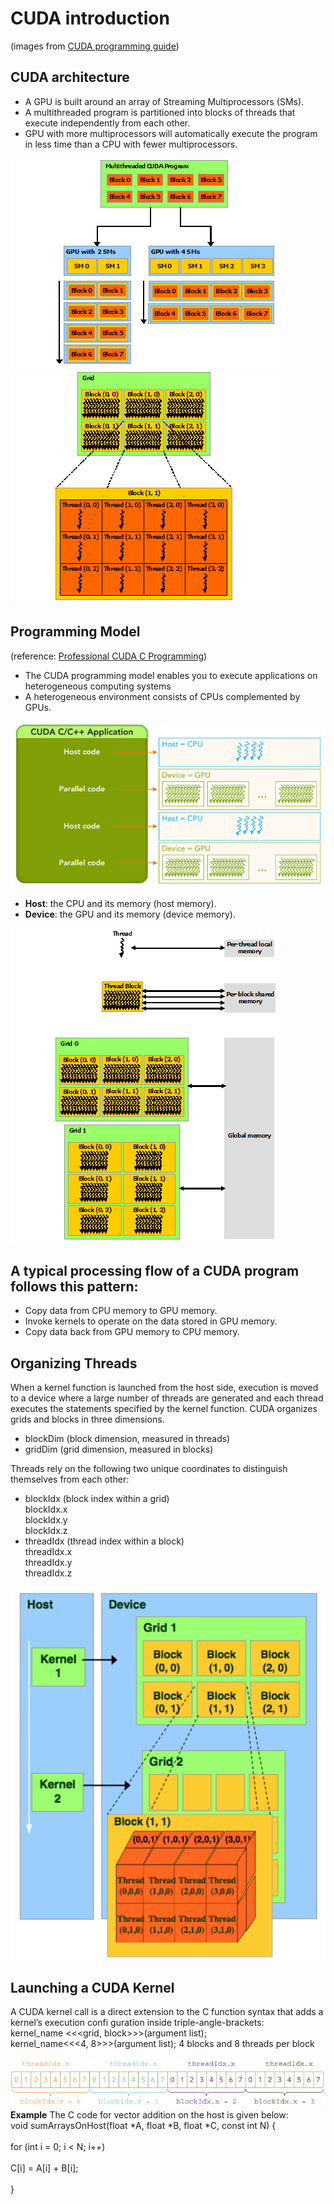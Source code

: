 # CUDA introduction 
(images from <a href="https://docs.nvidia.com/cuda/cuda-c-programming-guide/index.html">CUDA programming guide</a>)
## CUDA architecture
  - A GPU is built around an array of Streaming Multiprocessors (SMs).
  - A multithreaded program is partitioned into blocks of threads that execute independently from each other.
  - GPU with more multiprocessors will automatically execute the program in less time than a CPU with fewer multiprocessors.
  
  <img src="picture/automatic-scalability.png"><img src="picture/grid-of-thread-blocks.png">
  
## Programming Model 
(reference: <a href="http://www.hds.bme.hu/~fhegedus/C++/Professional%20CUDA%20C%20Programming.pdf">Professional CUDA C Programming</a>)
- The CUDA programming model enables you to execute applications on heterogeneous computing
systems
- A heterogeneous environment consists of CPUs complemented by GPUs.
  
<img src="picture/heterogeneous-programming2.png">

- <B>Host</B>: the CPU and its memory (host memory).
- <B>Device</B>: the GPU and its memory (device memory).

<img src="picture/memory-hierarchy.png">

## A typical processing flow of a CUDA program follows this pattern:
- Copy data from CPU memory to GPU memory.
- Invoke kernels to operate on the data stored in GPU memory.
- Copy data back from GPU memory to CPU memory.

## Organizing Threads
  When a kernel function is launched from the host side, execution is moved to a device where a large
number of threads are generated and each thread executes the statements specified by the
kernel function. 
CUDA organizes grids and blocks in three dimensions.
- blockDim (block dimension, measured in threads)
- gridDim (grid dimension, measured in blocks)

Threads rely on the following two unique coordinates to distinguish themselves from each other:
- blockIdx (block index within a grid)
  <br>blockIdx.x
  <br>blockIdx.y
  <br>blockIdx.z
- threadIdx (thread index within a block)
  <br>threadIdx.x
  <br>threadIdx.y
  <br>threadIdx.z

<img src="picture/threadmapping.png">

## Launching a CUDA Kernel
  A CUDA kernel call is a direct extension to the C function syntax that adds a kernel’s execution
confi guration inside triple-angle-brackets:
<br>kernel_name <<<grid, block>>>(argument list);
<br>kernel_name<<<4, 8>>>(argument list); 4 blocks and 8 threads per block

<img src="picture/threadlayout.PNG">
<B>Example</B>
The C code for vector addition on the host is given below:
<br>void sumArraysOnHost(float *A, float *B, float *C, const int N) {</br>
      <br>for (int i = 0; i < N; i++)</br>
          <br>C[i] = A[i] + B[i];</br>
  <br>}</br>
